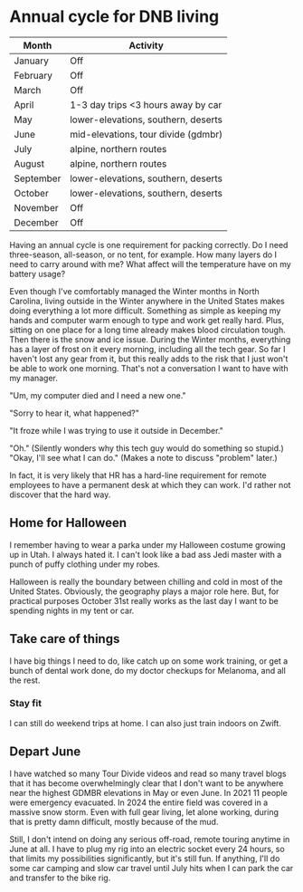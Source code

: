 # Annual cycle for DNB living

| Month       | Activity
| -           | -
| January     | Off
| February    | Off
| March       | Off
| April       | 1-3 day trips <3 hours away by car
| May         | lower-elevations, southern, deserts
| June        | mid-elevations, tour divide (gdmbr)
| July        | alpine, northern routes
| August      | alpine, northern routes
| September   | lower-elevations, southern, deserts
| October     | lower-elevations, southern, deserts
| November    | Off
| December    | Off

Having an annual cycle is one requirement for packing correctly. Do I need three-season, all-season, or no tent, for example. How many layers do I need to carry around with me? What affect will the temperature have on my battery usage?

Even though I've comfortably managed the Winter months in North Carolina, living outside in the Winter anywhere in the United States makes doing everything a lot more difficult. Something as simple as keeping my hands and computer warm enough to type and work get really hard. Plus, sitting on one place for a long time already makes blood circulation tough. Then there is the snow and ice issue. During the Winter months, everything has a layer of frost on it every morning, including all the tech gear. So far I haven't lost any gear from it, but this really adds to the risk that I just won't be able to work one morning. That's not a conversation I want to have with my manager.

"Um, my computer died and I need a new one."

"Sorry to hear it, what happened?"

"It froze while I was trying to use it outside in December."

"Oh." (Silently wonders why this tech guy would do something so stupid.) "Okay, I'll see what I can do." (Makes a note to discuss "problem" later.)

In fact, it is very likely that HR has a hard-line requirement for remote employees to have a permanent desk at which they can work. I'd rather not discover that the hard way.

## Home for Halloween

I remember having to wear a parka under my Halloween costume growing up in Utah. I always hated it. I can't look like a bad ass Jedi master with a punch of puffy clothing under my robes.

Halloween is really the boundary between chilling and cold in most of the United States. Obviously, the geography plays a major role here. But, for practical purposes October 31st really works as the last day I want to be spending nights in my tent or car.

## Take care of things

I have big things I need to do, like catch up on some work training, or get a bunch of dental work done, do my doctor checkups for Melanoma, and all the rest.

### Stay fit

I can still do weekend trips at home. I can also just train indoors on Zwift.

## Depart June

I have watched so many Tour Divide videos and read so many travel blogs that it has become overwhelmingly clear that I don't want to be anywhere near the highest GDMBR elevations in May or even June. In 2021 11 people were emergency evacuated. In 2024 the entire field was covered in a massive snow storm. Even with full gear living, let alone working, during that is pretty damn difficult, mostly because of the mud.

Still, I don't intend on doing any serious off-road, remote touring anytime in June at all. I have to plug my rig into an electric socket every 24 hours, so that limits my possibilities significantly, but it's still fun. If anything, I'll do some car camping and slow car travel until July hits when I can park the car and transfer to the bike rig.

